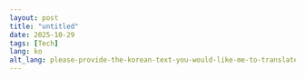 ```yaml
---
layout: post
title: "untitled"
date: 2025-10-29
tags: [Tech]
lang: ko
alt_lang: please-provide-the-korean-text-you-would-like-me-to-translate-im-ready-to-help-once-you-provide-the-content
---
```


